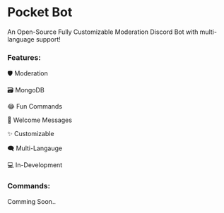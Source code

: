 # Pocket Bot
An Open-Source Fully Customizable Moderation Discord Bot with multi-language support!
### Features:
🛡️ Moderation

🗃️ MongoDB

😂️ Fun Commands

👋️ Welcome Messages

✨️ Customizable

🗨️ Multi-Langauge

💻️ In-Development

### Commands:
Comming Soon..
